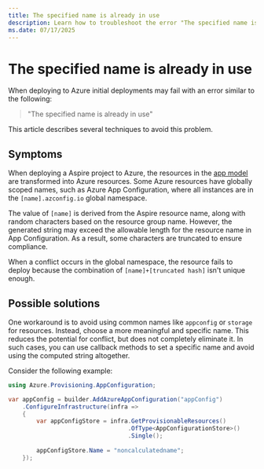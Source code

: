 ```yaml
---
title: The specified name is already in use
description: Learn how to troubleshoot the error "The specified name is already in use" when deploying to Azure.
ms.date: 07/17/2025
---
```


# The specified name is already in use

When deploying to Azure initial deployments may fail with an error similar to the following:

> "The specified name is already in use"

This article describes several techniques to avoid this problem.

## Symptoms

When deploying a Aspire project to Azure, the resources in the [app model](../fundamentals/app-host-overview.md#define-the-app-model) are transformed into Azure resources. Some Azure resources have globally scoped names, such as Azure App Configuration, where all instances are in the `[name].azconfig.io` global namespace.

The value of `[name]` is derived from the Aspire resource name, along with random characters based on the resource group name. However, the generated string may exceed the allowable length for the resource name in App Configuration. As a result, some characters are truncated to ensure compliance.

When a conflict occurs in the global namespace, the resource fails to deploy because the combination of `[name]+[truncated hash]` isn't unique enough.

## Possible solutions

One workaround is to avoid using common names like `appconfig` or `storage` for resources. Instead, choose a more meaningful and specific name. This reduces the potential for conflict, but does not completely eliminate it. In such cases, you can use callback methods to set a specific name and avoid using the computed string altogether.

Consider the following example:

```csharp
using Azure.Provisioning.AppConfiguration;

var appConfig = builder.AddAzureAppConfiguration("appConfig")
    .ConfigureInfrastructure(infra =>
    {
        var appConfigStore = infra.GetProvisionableResources()
                                  .OfType<AppConfigurationStore>()
                                  .Single();
        
        appConfigStore.Name = "noncalculatedname";
    });
```
